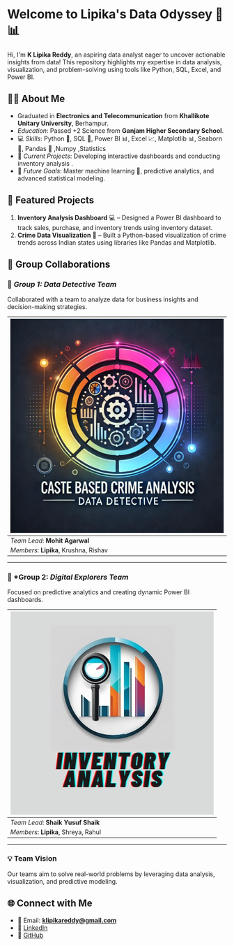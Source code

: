 # Welcome to Lipika's Data Odyssey 🚀📊  

Hi, I'm **K Lipika Reddy**, an aspiring data analyst eager to uncover actionable insights from data! This repository highlights my expertise in data analysis, visualization, and problem-solving using tools like Python, SQL, Excel, and Power BI.

## 👩‍💼 About Me  
   - Graduated in **Electronics and Telecommunication** from **Khallikote Unitary University**, Berhampur.
   -  *Education*:  Passed +2 Science from **Ganjam Higher Secondary School**.
- 💻 *Skills*: Python 🐍, SQL 💾, Power BI 📊, Excel 📈, Matplotlib 📊, Seaborn 🎨, Pandas 🐼 ,Numpy ,Statistics
- 🚀 *Current Projects*: Developing interactive dashboards and conducting inventory analysis .
- 🎯 *Future Goals*: Master machine learning 🤖, predictive analytics, and advanced statistical modeling.  

## 📁 Featured Projects  
1. **Inventory Analysis Dashboard** 💻 – Designed a Power BI dashboard to track sales, purchase, and inventory trends using inventory dataset.
2. **Crime Data Visualization** 🚨 – Built a Python-based visualization of crime trends across Indian states using libraries like Pandas and Matplotlib.  

## 👥 Group Collaborations  

### 🚀 *Group 1: Data Detective Team*  
Collaborated with a team to analyze data for business insights and decision-making strategies.  

| ![Group 1 Logo](https://github.com/krish-na-1010/krish-na-1010/blob/9a8e40620a885a9cd9411fa58cbdb4b4f316f33f/project%201%20logo.jpg) |  
|------------------------------------|  
| *Team Lead*: **Mohit Agarwal** |  
| *Members*: **Lipika**, Krushna, Rishav |  

---

### 🚀 *Group 2: *Digital Explorers Team*  
Focused on predictive analytics and creating dynamic Power BI dashboards.  

| ![Group 2 Logo](https://github.com/K-Lipika-Reddy/K-Lipika-Reddy/blob/b687de9f86f7e02fd410e1bbda9e07d078489cc0/logo.jpg) |  
|------------------------------------|  
| *Team Lead*: **Shaik Yusuf Shaik** |  
| *Members*: **Lipika**, Shreya, Rahul |  

---

### 💡 Team Vision  
Our teams aim to solve real-world problems by leveraging data analysis, visualization, and predictive modeling.  

## 🌐 Connect with Me  
- 📧 Email: **klipikareddy@gmail.com**  
- 💼 [LinkedIn](https://www.linkedin.com/in/k-lipika-reddy-a086262ba)  
- 📂 [GitHub](https://github.com/K-Lipika-Reddy)  


